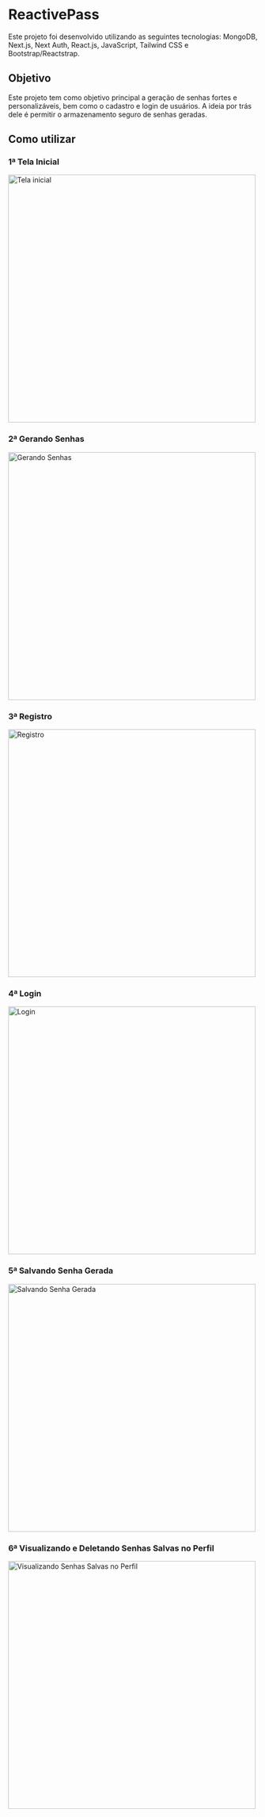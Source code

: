 # ReactivePass

Este projeto foi desenvolvido utilizando as seguintes tecnologias: MongoDB, Next.js, Next Auth, React.js, JavaScript, Tailwind CSS e Bootstrap/Reactstrap.

## Objetivo

Este projeto tem como objetivo principal a geração de senhas fortes e personalizáveis, bem como o cadastro e login de usuários. A ideia por trás dele é permitir o armazenamento seguro de senhas geradas.

## Como utilizar

### 1ª Tela Inicial
<img src="https://s6.gifyu.com/images/S6xTh.gif" title="Tela inicial" alt="Tela inicial" width="500" heigth="500" />

### 2ª Gerando Senhas
<img src="https://i.imgur.com/4ftd1Z3.gif" title="Gerando Senhas" alt="Gerando Senhas" width="500" heigth="500" />

### 3ª Registro
<img src="https://i.imgur.com/XJDRLjN.gif" title="Registro" alt="Registro" width="500" heigth="500" />

### 4ª Login
<img src="https://i.imgur.com/MKEMJtU.gif" title="Login" alt="Login" width="500" heigth="500" />

### 5ª Salvando Senha Gerada
<img src="https://i.imgur.com/pF6GxTD.gif" title="Salvando Senha Gerada" alt="Salvando Senha Gerada" width="500" heigth="500" />

### 6ª Visualizando e Deletando Senhas Salvas no Perfil
<img src="https://i.imgur.com/dBRgTTw.gif" title="Visualizando e Deletando Senhas Salvas no Perfil" alt="Visualizando Senhas Salvas no Perfil" width="500" heigth="500" />
